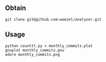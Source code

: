 ## Obtain
	git clone git@github.com:weezel/analyzer.git
## Usage
	python counttt.py > monthly_commits.plot
	gnuplot monthly_commits.gnu
	adore monthly_commits.png
